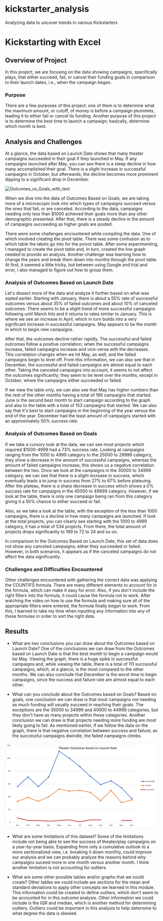 # kickstarter_analysis
Analyzing data to uncover trends in various Kickstarters

# Kickstarting with Excel

## Overview of Project
In this project, we are focusing on the data showing campaigns, specifically plays, that either succeed, fail, or cancel their funding goals in comparison to their launch dates, i.e., when the campaign began.

### Purpose
There are a few purposes of this project: one of them is to determine what the maximum amount, or cutoff, of money is before a campaign plummets, leading it to either fail or cancel its funding. Another purpose of this project is to determine the best time to launch a campaign; basically, determine which month is best. 

## Analysis and Challenges
At a glance, the data based on Launch Date shows that many theater campaigns succeeded in their goal if they launched in May. If any campaigns launched after May, you can see there is a steep decline in how many accomplished their goal. There is a slight increase in successful campaigns in October, but afterwards, the decline becomes more prominent dipping to a significant drop in December. 

![Outcomes_vs_Goals_with_text](https://user-images.githubusercontent.com/98721891/155868995-9290ff8c-ede3-4905-b2b7-76723359f31b.png)

When we dive into the data of Outcomes Based on Goals, we are taking more of a microscopic look into which types of campaigns succeed versus the ones that fail, or are canceled. According to the data, campaigns needing only less than $1000 achieved their goals more than any other demographic presented. After that, there is a steady decline in the amount of campaigns succeeding as higher goals are posted.

There were some challenges encountered while compiling the data. One of which involved creating the pivot table. There was some confusion as to which table the labels go into for the pvivot table. After some experimenting, I managed to create the pivot table and, in turn, created the line graph needed to provide an analysis. Another challenge was learning how to change the years and break them down into months through the pivot table. At first, it seemed a little tricky, but between using Google and trial and error, I also managed to figure out how to group them.

### Analysis of Outcomes Based on Launch Date
Let's dissect more of the data and analyze it further based on what was stated earlier. Starting with January, there is about a 55% rate of successful outcomes versus about 35% of failed outcomes and about 10% of canceled outcomes. There seems to be a slight trend of more successful campaigns following until March hits and it returns to rates similar to January. This is where we see an increase in April, which in turn builds into a very significant increase in successful campaigns. May appears to be the month in which to begin new campaigns.

 After that, the outcomes decline rather rapidly. The successful and failed outcomes follow a positive correlation; when the successful campaigns increase, failed campaigns increase and vice-versa with the decreases. This correlation changes when we hit May, as well, and the failed campaigns begin to level off. From this information, we can also see that in December, the successful and failed campaigns are almost equal to each other. Taking the canceled campaigns into account, it seems to not affect the outcomes significantly; they seem to be level over the months, except in October, where the campaigns either succeeded or failed.

 If we view the table only, we can also see that May has higher numbers than the rest of the other months having a total of 166 campaigns that started. June is the second best month to start campaign according to the graph and also to the table with a total of 153 campaigns that started. We can also say that it's best to start campaigns in the beginning of the year versus the end of the year. December had the least amount of campaigns started with an approximately 50% success rate.

### Analysis of Outcomes Based on Goals
If we take a cursory look at the data, we can see most projects which required $1000-4999 had a 73% success rate. Looking at campaigns ranging from the 1000 to 4999 category to the 25000 to 29999 category, they show a decrease in the amount of successful campaigns, whereas the amount of failed campaigns increase; this shows us a negative correlation between the two. Once we look at the campaigns in the 30000 to 34999 category, we can see that there is a slight increase in success, which eventually leads a to jump in success from 27% to 67% before plateuing. After the plateau, there is a sharp decrease in success which shows a 0% success rate for campaigns in the 45000 to 49999 category. However, if we look at the table, there is only one campaign being ran from this category giving it a 50% chance to either succeed or fail.

Also, as we take a look at the table, with the exception of the less than 1000 campaigns, there is a decline in how many campaigns are launched. If look at the total projects, you can clearly see starting with the 1000 to 4999 category, it has a total of 534 projects. From there, the total amount of projects drops significantly to 169 to 72 to 24 and so on. 

In comparison to the Outcomes Based on Launch Date, this set of data does not show any canceled campaigns; either they succeeded or failed. However, in both scenarios, it appears as if the canceled campaigns do not affect the data significantly.

### Challenges and Difficulties Encountered
Other challenges encountered with gathering the correct data was applying the COUNTIFS formula. There are many different elements to account for in the formula, which can make it easy for error. Also, if you don't include the right filters into the formula, it could cause the formula not to work. After watching the video on how to use the formula and making sure all of the appropriate filters were entered, the formula finally began to work. From this, I learned to take my time when inputting any information into any of these formulas in order to sort the right data.

## Results

- What are two conclusions you can draw about the Outcomes based on Launch Date?
One of the conclusions we can draw from the Outcomes based on Launch Date is that the best month to begin a campaign would be May. Viewing the graph, there is a huge spike in successful campaigns and, while viewing the table, there is a total of 111 successful campaigns, which, at a glance, is the most compared to the other months. We can also conclude that December is the worst time to begin campaigns, since the success and failure rate are almost equal to each other. 

- What can you conclude about the Outcomes based on Goals?
Based on goals, one conclusion we can draw is that most campaigns not needing as much funding will usually succeed in reaching their goals. The exceptions are the 35000 to 34999 and 40000 to 44999 categories, but they don't have as many projects within these categories. Another conclusion we can draw is that projects needing more funding are most likely going to fail. As mentioned earlier, if we follow the data on the graph, there is that negative correlation between success and failure; as the successful campaigns dwindle, the failed campaigns climbs.

![Theater_Outcomes_vs_Launch.png](https://github.com/csobent/kickstarter_analysis/blob/main/Resources/Theater_Outcomes_vs_Launch.png?raw=true)

- What are some limitations of this dataset?
Some of the limitations include not being able to see the success of theater/play campaigns on a year-by-year basis. Expanding from only a cumulative outlook to a more sectionalized view, i.e. breaking it down monthly, could improve our analysis and we can probably analyze the reasons behind why campaigns suceed more in one month versus another month. I think another limitation is not accounting for outliers.
 
- What are some other possible tables and/or graphs that we could create?
Other tables we could include are sections for the mean and standard deviations to apply other concepts we learned in this module. This information could be created to define outliers, which don't seem to be accounted for in this outcome analysis. Other information we could include is the IQR and median, which is another method for determining outliers. Outliers could be important in this analysis to help determine to what degree the data is skewed.